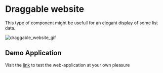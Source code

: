 # Draggable website

This type of component might be usefull for an elegant display of some list data.

![draggable_website_gif](https://media.giphy.com/media/ht4QI1ggG2dqrgVPcn/giphy.gif)

## Demo Application
Visit the [link](https://draggable-website.vercel.app/) to test the web-application at your own pleasure
